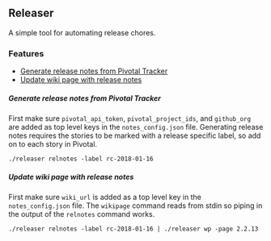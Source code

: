 ## Releaser
A simple tool for automating release chores.

### Features
+ [Generate release notes from Pivotal Tracker](#generate-release-notes-from-pivotal-tracker)
+ [Update wiki page with release notes](#update-wiki-page-with-release-notes)


##### Generate release notes from Pivotal Tracker
First make sure `pivotal_api_token`, `pivotal_project_ids`, and `github_org` are added as top level keys in the `notes_config.json` file. Generating release notes requires the stories to be marked with a release specific label, so add on to each story in Pivotal.

```
./releaser relnotes -label rc-2018-01-16
```

##### Update wiki page with release notes
First make sure `wiki_url` is added as a top level key in the `notes_config.json` file. The `wikipage` command reads from stdin so piping in the output of the `relnotes` command works.

```
./releaser relnotes -label rc-2018-01-16 | ./releaser wp -page 2.2.13
```